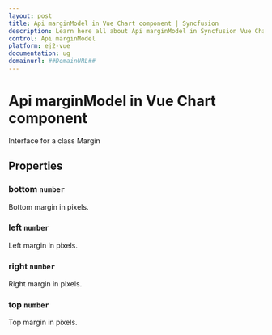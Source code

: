```yaml
---
layout: post
title: Api marginModel in Vue Chart component | Syncfusion
description: Learn here all about Api marginModel in Syncfusion Vue Chart component of Syncfusion Essential JS 2 and more.
control: Api marginModel 
platform: ej2-vue
documentation: ug
domainurl: ##DomainURL##
---
```


# Api marginModel in Vue Chart component

Interface for a class Margin

## Properties

### bottom `number`

Bottom margin in pixels.

### left `number`

Left margin in pixels.

### right `number`

Right margin in pixels.

### top `number`

Top margin in pixels.
